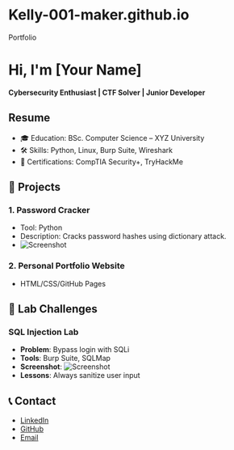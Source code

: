 # Kelly-001-maker.github.io
Portfolio
# Hi, I'm [Your Name]
**Cybersecurity Enthusiast | CTF Solver | Junior Developer**

## Resume
- 🎓 Education: BSc. Computer Science – XYZ University
- 🛠️ Skills: Python, Linux, Burp Suite, Wireshark
- 📜 Certifications: CompTIA Security+, TryHackMe

## 🧠 Projects
### 1. Password Cracker
- Tool: Python
- Description: Cracks password hashes using dictionary attack.
- ![Screenshot](images/project1.png)

### 2. Personal Portfolio Website
- HTML/CSS/GitHub Pages

## 🔐 Lab Challenges
### SQL Injection Lab
- **Problem**: Bypass login with SQLi
- **Tools**: Burp Suite, SQLMap
- **Screenshot**: ![Screenshot](images/sqli.png)
- **Lessons**: Always sanitize user input

## 📞 Contact
- [LinkedIn](https://linkedin.com/in/yourname)
- [GitHub](https://github.com/yourusername)
- [Email](mailto:you@example.com)
